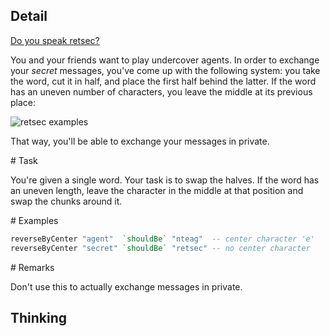 ## Detail

[Do you speak retsec?](https://www.codewars.com/kata/do-you-speak-retsec)

You and your friends want to play undercover agents. In order to exchange your *secret* messages, you've come up with the following system: you take the word, cut it in half, and place the first half behind the latter. If the word has an uneven number of characters, you leave the middle at its previous place:

![retsec examples](http://i.imgur.com/Ozy6p09.png)

That way, you'll be able to exchange your messages in private.

\# Task

You're given a single word. Your task is to swap the halves. If the word has an uneven length, leave the character in the middle at that position and swap the chunks around it.

\# Examples

```haskell
reverseByCenter "agent"  `shouldBe` "nteag"  -- center character 'e'
reverseByCenter "secret" `shouldBe` "retsec" -- no center character
```

\# Remarks

Don't use this to actually exchange messages in private.

## Thinking